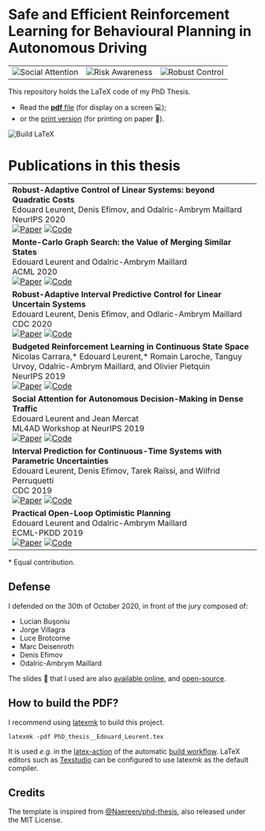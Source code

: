 # Safe and Efficient Reinforcement Learning for Behavioural Planning in Autonomous Driving

<table>
<tr>
<td>
<img alt="Social Attention" src="https://raw.githubusercontent.com/eleurent/phd-thesis/master/2-Chapters/4-Chapter/img/head_specialization.png">
</td>
<td>
<img alt="Risk Awareness" src="https://raw.githubusercontent.com/eleurent/phd-thesis/master/2-Chapters/5-Chapter/img/two-way-square.png">
</td>
<td>
<img alt="Robust Control" src="https://raw.githubusercontent.com/eleurent/phd-thesis/master/2-Chapters/7-Chapter/img/highway-small.png">
</td>
</tr>
</table>

This repository holds the LaTeX code of my PhD Thesis.

* Read the [**pdf** file](https://tel.archives-ouvertes.fr/tel-03035705) (for display on a screen :computer:);
* or the [print version](http://www.edouardleurent.com/pdf/phd-thesis-print.pdf) (for printing on paper :book:).

![Build LaTeX](https://github.com/eleurent/phd-thesis/workflows/Build%20LaTeX/badge.svg)


# Publications in this thesis

<table>
<tr>
<td>
<strong>Robust-Adaptive Control of Linear Systems: beyond Quadratic Costs</strong><br>
Edouard Leurent, Denis Efimov, and Odalric-Ambrym Maillard<br>
NeurIPS 2020<br>
<a href="https://arxiv.org/abs/2002.10816"><img alt="Paper" src="https://img.shields.io/badge/-Paper-gray"></a>
<a href="https://eleurent.github.io/robust-beyond-quadratic/"><img alt="Code" src="https://img.shields.io/badge/-Code-gray" ></a>
</td>
</tr>
<tr>
<td>
<strong>Monte-Carlo Graph Search: the Value of Merging Similar States</strong><br>
Edouard Leurent and Odalric-Ambrym Maillard<br>
ACML 2020<br>
<a href="http://proceedings.mlr.press/v129/leurent20a.html"><img alt="Paper" src="https://img.shields.io/badge/-Paper-gray"></a>
<a href="https://eleurent.github.io/monte-carlo-graph-search/"><img alt="Code" src="https://img.shields.io/badge/-Code-gray" ></a>
</td>
</tr>
<tr>
<td>
<strong>Robust-Adaptive Interval Predictive Control for Linear Uncertain Systems</strong><br>
Edouard Leurent, Denis Efimov, and Odlaric-Ambrym Maillard<br>
CDC 2020<br>
<a href="https://arxiv.org/abs/2007.10401"><img alt="Paper" src="https://img.shields.io/badge/-Paper-gray"></a>
<a href="https://github.com/eleurent/rl-agents"><img alt="Code" src="https://img.shields.io/badge/-Code-gray" ></a>
</td>
</tr>
<tr>
<td>
<strong>Budgeted Reinforcement Learning in Continuous State Space</strong><br>
Nicolas Carrara,* Edouard Leurent,* Romain Laroche, Tanguy Urvoy, Odalric-Ambrym Maillard, and Olivier Pietquin<br>
NeurIPS 2019<br>
<a href="https://proceedings.neurips.cc/paper/2019/hash/4fe5149039b52765bde64beb9f674940-Abstract.html"><img alt="Paper" src="https://img.shields.io/badge/-Paper-gray"></a>
<a href="https://budgeted-rl.github.io/"><img alt="Code" src="https://img.shields.io/badge/-Code-gray" ></a>
</td>
</tr>
<tr>
<td>
<strong>Social Attention for Autonomous Decision-Making in Dense Traffic</strong><br>
Edouard Leurent and Jean Mercat<br>
ML4AD Workshop at NeurIPS 2019<br>
<a href="https://arxiv.org/abs/1911.12250"><img alt="Paper" src="https://img.shields.io/badge/-Paper-gray"></a>
<a href="https://eleurent.github.io/social-attention/"><img alt="Code" src="https://img.shields.io/badge/-Code-gray" ></a>
</td>
</tr>
<tr>
<td>
<strong>Interval Prediction for Continuous-Time Systems with Parametric Uncertainties</strong><br>
Edouard Leurent, Denis Efimov, Tarek Raïssi, and Wilfrid Perruquetti<br>
CDC 2019<br>
<a href="https://arxiv.org/abs/1904.04727"><img alt="Paper" src="https://img.shields.io/badge/-Paper-gray"></a>
<a href="https://eleurent.github.io/interval-prediction/"><img alt="Code" src="https://img.shields.io/badge/-Code-gray" ></a>
</td>
</tr>
<tr>
<td>
<strong>Practical Open-Loop Optimistic Planning</strong><br>
Edouard Leurent and Odalric-Ambrym Maillard<br>
ECML-PKDD 2019<br>
<a href="https://arxiv.org/abs/1904.04700"><img alt="Paper" src="https://img.shields.io/badge/-Paper-gray"></a>
<a href="https://eleurent.github.io/kl-olop/"><img alt="Code" src="https://img.shields.io/badge/-Code-gray" ></a>
</td>
</tr>
</table>
* Equal contribution.


## Defense

I defended on the 30th of October 2020, in front of the jury composed of:

* Lucian Buşoniu
* Jorge Villagra
* Luce Brotcorne
* Marc Deisenroth
* Denis Efimov
* Odalric-Ambrym Maillard

The slides :newspaper: that I used are also [available online](https://eleurent.github.io/phd-defense/), and [open-source](https://github.com/eleurent/phd-defense).


## How to build the PDF?

I recommend using [latexmk](https://www.ctan.org/pkg/latexmk/) to build this project.

```latexmk -pdf PhD_thesis__Edouard_Leurent.tex```

It is used _e.g._ in the [latex-action](https://github.com/xu-cheng/latex-action) of the automatic [build workflow](/.github/workflows/main.yml).
LaTeX editors such as [Texstudio](https://www.texstudio.org/) can be configured to use latexmk as the default compiler.

## Credits

The template is inspired from [@Naereen/phd-thesis](https://github.com/Naereen/phd-thesis), also released under the MIT License.
